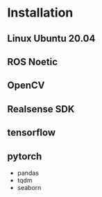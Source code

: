 # Installation

## Linux Ubuntu 20.04


## ROS Noetic


## OpenCV


## Realsense SDK


## tensorflow


## pytorch
- pandas
- tqdm
- seaborn
